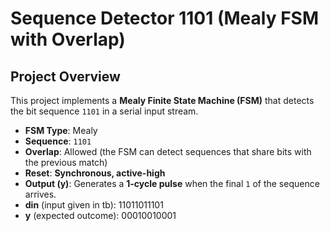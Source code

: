 # Sequence Detector 1101 (Mealy FSM with Overlap)

## Project Overview
This project implements a **Mealy Finite State Machine (FSM)** that detects the bit sequence `1101` in a serial input stream.  

- **FSM Type**: Mealy  
- **Sequence**: `1101`  
- **Overlap**: Allowed (the FSM can detect sequences that share bits with the previous match)  
- **Reset**: **Synchronous, active-high**  
- **Output (y)**: Generates a **1-cycle pulse** when the final `1` of the sequence arrives.  
- **din** (input given in tb): 11011011101
- **y** (expected outcome): 00010010001

